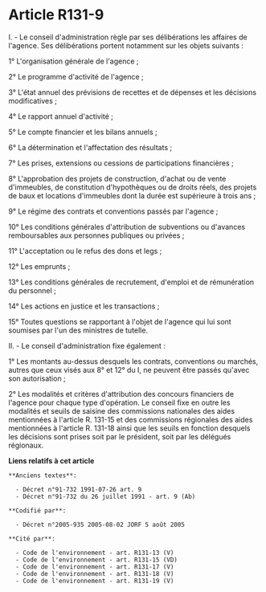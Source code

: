 # Article R131-9

I. - Le conseil d'administration règle par ses délibérations les affaires de l'agence. Ses délibérations portent notamment
sur les objets suivants :

1° L'organisation générale de l'agence ;

2° Le programme d'activité de l'agence ;

3° L'état annuel des prévisions de recettes et de dépenses et les décisions modificatives ;

4° Le rapport annuel d'activité ;

5° Le compte financier et les bilans annuels ;

6° La détermination et l'affectation des résultats ;

7° Les prises, extensions ou cessions de participations financières ;

8° L'approbation des projets de construction, d'achat ou de vente d'immeubles, de constitution d'hypothèques ou de droits
réels, des projets de baux et locations d'immeubles dont la durée est supérieure à trois ans ;

9° Le régime des contrats et conventions passés par l'agence ;

10° Les conditions générales d'attribution de subventions ou d'avances remboursables aux personnes publiques ou privées ;

11° L'acceptation ou le refus des dons et legs ;

12° Les emprunts ;

13° Les conditions générales de recrutement, d'emploi et de rémunération du personnel ;

14° Les actions en justice et les transactions ;

15° Toutes questions se rapportant à l'objet de l'agence qui lui sont soumises par l'un des ministres de tutelle.

II. - Le conseil d'administration fixe également :

1° Les montants au-dessus desquels les contrats, conventions ou marchés, autres que ceux visés aux 8° et 12° du I, ne peuvent
être passés qu'avec son autorisation ;

2° Les modalités et critères d'attribution des concours financiers de l'agence pour chaque type d'opération. Le conseil fixe
en outre les modalités et seuils de saisine des commissions nationales des aides mentionnées à l'article R. 131-15 et des
commissions régionales des aides mentionnées à l'article R. 131-18 ainsi que les seuils en fonction desquels les décisions
sont prises soit par le président, soit par les délégués régionaux.

**Liens relatifs à cet article**

	**Anciens textes**:

	  - Décret n°91-732 1991-07-26 art. 9
	  - Décret n°91-732 du 26 juillet 1991 - art. 9 (Ab)

	**Codifié par**:

	  - Décret n°2005-935 2005-08-02 JORF 5 août 2005

	**Cité par**:

	  - Code de l'environnement - art. R131-13 (V)
	  - Code de l'environnement - art. R131-15 (VD)
	  - Code de l'environnement - art. R131-17 (V)
	  - Code de l'environnement - art. R131-18 (V)
	  - Code de l'environnement - art. R131-19 (V)

